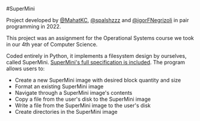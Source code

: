 #SuperMini

Project developed by  [@MahatKC](https://www.github.com/MahatKC), [@spalshzzz](https://github.com/spalshzzz) and [@igorFNegrizoli](https://www.github.com/igorFNegrizoli) in pair programming in 2022.

This project was an assignment for the Operational Systems course we took in our 4th year of Computer Science.

Coded entirely in Python, it implements a filesystem design by ourselves, called SuperMini. [SuperMini's full specification is included](https://github.com/MahatKC/SuperMini/blob/main/Especifica%C3%A7%C3%A3o.pdf). The program allows users to:

<ul>
  <li>Create a new SuperMini image with desired block quantity and size</li>
  <li>Format an existing SuperMini image</li>
  <li>Navigate through a SuperMini image's contents</li>
  <li>Copy a file from the user's disk to the SuperMini image</li>
  <li>Write a file from the SuperMini image to the user's disk</li>
  <li>Create directories in the SuperMini image</li>
</ul>
